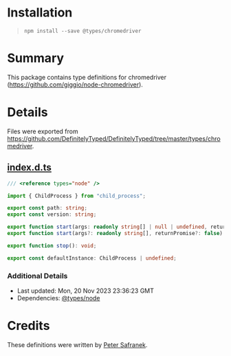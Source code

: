 # Installation
> `npm install --save @types/chromedriver`

# Summary
This package contains type definitions for chromedriver (https://github.com/giggio/node-chromedriver).

# Details
Files were exported from https://github.com/DefinitelyTyped/DefinitelyTyped/tree/master/types/chromedriver.
## [index.d.ts](https://github.com/DefinitelyTyped/DefinitelyTyped/tree/master/types/chromedriver/index.d.ts)
````ts
/// <reference types="node" />

import { ChildProcess } from "child_process";

export const path: string;
export const version: string;

export function start(args: readonly string[] | null | undefined, returnPromise: true): Promise<ChildProcess>;
export function start(args?: readonly string[], returnPromise?: false): ChildProcess;

export function stop(): void;

export const defaultInstance: ChildProcess | undefined;

````

### Additional Details
 * Last updated: Mon, 20 Nov 2023 23:36:23 GMT
 * Dependencies: [@types/node](https://npmjs.com/package/@types/node)

# Credits
These definitions were written by [Peter Safranek](https://github.com/pe8ter).

